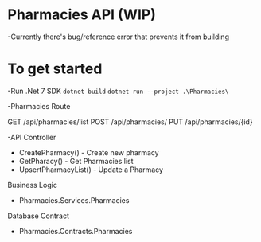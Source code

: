 # Pharmacies API (WIP)
-Currently there's bug/reference error that prevents it from building

# To get started 
-Run .Net 7 SDK
`dotnet build` 
`dotnet run --project .\Pharmacies\`

-Pharmacies Route 

GET /api/pharmacies/list
POST /api/pharmacies/
PUT /api/pharmacies/{id} 


-API Controller
  - CreatePharmacy() - Create new pharmacy
  - GetPharacy() - Get Pharmacies list
  - UpsertPharmacyList() - Update a Pharmacy


Business Logic
  - Pharmacies.Services.Pharmacies

 
Database Contract
  - Pharmacies.Contracts.Pharmacies
